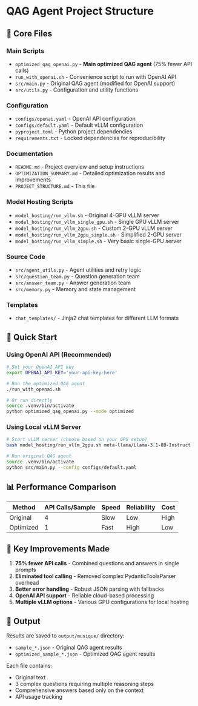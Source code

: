 # QAG Agent Project Structure

## 📁 **Core Files**

### **Main Scripts**
- `optimized_qag_openai.py` - **Main optimized QAG agent** (75% fewer API calls)
- `run_with_openai.sh` - Convenience script to run with OpenAI API
- `src/main.py` - Original QAG agent (modified for OpenAI support)
- `src/utils.py` - Configuration and utility functions

### **Configuration**
- `configs/openai.yaml` - OpenAI API configuration
- `configs/default.yaml` - Default vLLM configuration
- `pyproject.toml` - Python project dependencies
- `requirements.txt` - Locked dependencies for reproducibility

### **Documentation**
- `README.md` - Project overview and setup instructions
- `OPTIMIZATION_SUMMARY.md` - Detailed optimization results and improvements
- `PROJECT_STRUCTURE.md` - This file

### **Model Hosting Scripts**
- `model_hosting/run_vllm.sh` - Original 4-GPU vLLM server
- `model_hosting/run_vllm_single_gpu.sh` - Single GPU vLLM server
- `model_hosting/run_vllm_2gpu.sh` - Custom 2-GPU vLLM server
- `model_hosting/run_vllm_2gpu_simple.sh` - Simplified 2-GPU server
- `model_hosting/run_vllm_simple.sh` - Very basic single-GPU server

### **Source Code**
- `src/agent_utils.py` - Agent utilities and retry logic
- `src/question_team.py` - Question generation team
- `src/answer_team.py` - Answer generation team
- `src/memory.py` - Memory and state management

### **Templates**
- `chat_templates/` - Jinja2 chat templates for different LLM formats

## 🚀 **Quick Start**

### **Using OpenAI API (Recommended)**
```bash
# Set your OpenAI API key
export OPENAI_API_KEY='your-api-key-here'

# Run the optimized QAG agent
./run_with_openai.sh

# Or run directly
source .venv/bin/activate
python optimized_qag_openai.py --mode optimized
```

### **Using Local vLLM Server**
```bash
# Start vLLM server (choose based on your GPU setup)
bash model_hosting/run_vllm_2gpu.sh meta-llama/Llama-3.1-8B-Instruct

# Run original QAG agent
source .venv/bin/activate
python src/main.py --config configs/default.yaml
```

## 📊 **Performance Comparison**

| Method | API Calls/Sample | Speed | Reliability | Cost |
|--------|------------------|-------|-------------|------|
| Original | 4 | Slow | Low | High |
| Optimized | 1 | Fast | High | Low |

## 🔧 **Key Improvements Made**

1. **75% fewer API calls** - Combined questions and answers in single prompts
2. **Eliminated tool calling** - Removed complex PydanticToolsParser overhead
3. **Better error handling** - Robust JSON parsing with fallbacks
4. **OpenAI API support** - Reliable cloud-based processing
5. **Multiple vLLM options** - Various GPU configurations for local hosting

## 📝 **Output**

Results are saved to `output/musique/` directory:
- `sample_*.json` - Original QAG agent results
- `optimized_sample_*.json` - Optimized QAG agent results

Each file contains:
- Original text
- 3 complex questions requiring multiple reasoning steps
- Comprehensive answers based only on the context
- API usage tracking
